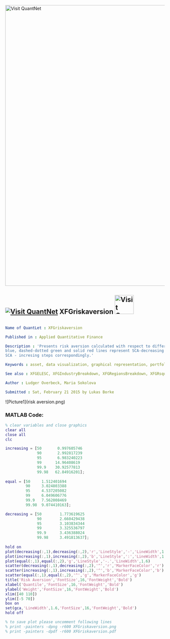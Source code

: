 
[<img src="https://github.com/QuantLet/Styleguide-and-FAQ/blob/master/pictures/banner.png" width="888" alt="Visit QuantNet">](http://quantlet.de/)

## [<img src="https://github.com/QuantLet/Styleguide-and-FAQ/blob/master/pictures/qloqo.png" alt="Visit QuantNet">](http://quantlet.de/) **XFGriskaversion** [<img src="https://github.com/QuantLet/Styleguide-and-FAQ/blob/master/pictures/QN2.png" width="60" alt="Visit QuantNet 2.0">](http://quantlet.de/)

```yaml

Name of QuantLet : XFGriskaversion

Published in : Applied Quantitative Finance

Description : 'Presents risk aversion calculated with respect to different methods. The dotted
blue, dashed-dotted green and solid red lines represent SCA-decreasing steps, SCA - equal steps and
SCA - incresing steps correspondingly.'

Keywords : asset, data visualization, graphical representation, portfolio, returns, risk aversion

See also : XFGELESC, XFGIndustryBreakdown, XFGRegionsBreakdown, XFGRsquared, XFGriskaversion2

Author : Ludger Overbeck, Maria Sokolova

Submitted : Sat, February 21 2015 by Lukas Borke

```

![Picture1](risk aversion.png)


### MATLAB Code:
```matlab
% clear variables and close graphics
clear all
close all
clc

increasing = [50	   0.997605746
              90	   2.992817239
              95	   6.983240223
              99      14.96408619
              99.9	  30.92577813
              99.98	  62.84916201];
        
equal = [50	    1.512401694
         90	    3.024803388
         95	    4.537205082
         99	    6.049606776
         99.9   7.562008469
         99.98	9.074410163];

decreasing = [50	    1.773619625
              90	    2.660429438
              95	    3.103834344
              99	    3.325536797
              99.9	    3.436388024
              99.98  	3.491813637];
        
hold on
plot(decreasing(:,1),decreasing(:,2),'r','LineStyle','-','LineWidth',1.6)
plot(increasing(:,1),increasing(:,2),'b','LineStyle',':','LineWidth',1.6)
plot(equal(:,1),equal(:,2),'g','LineStyle','-.','LineWidth',1.6)
scatter(decreasing(:,1),decreasing(:,2),'^','r','MarkerFaceColor','r')
scatter(increasing(:,1),increasing(:,2),'^','b','MarkerFaceColor','b')
scatter(equal(:,1),equal(:,2),'^','g','MarkerFaceColor','g')
title('Risk Aversion','FontSize',16,'FontWeight','Bold')
xlabel('Quantile','FontSize',16,'FontWeight','Bold')
ylabel('Weight','FontSize',16,'FontWeight','Bold')
xlim([40 110])
ylim([-5 70])
box on
set(gca,'LineWidth',1.6,'FontSize',16,'FontWeight','Bold')
hold off

% to save plot please uncomment following lines 
% print -painters -dpng -r600 XFGriskaversion.png
% print -painters -dpdf -r600 XFGriskaversion.pdf

```
